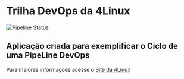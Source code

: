 # Trilha DevOps da 4Linux

<!-- Altere a Flag abaixo com sua URL do seu usuário do Github -->

![Pipeline Status](https://github.com/luismauricio.trevisan/DevOpsLab-HelloWorld/actions/workflows/pipeline.yml/badge.svg) 


## Aplicação criada para exemplificar o Ciclo de uma PipeLine DevOps
Para maiores informações acesse o [Site da 4Linux](https://www.4linux.com.br/cursos/devops)
